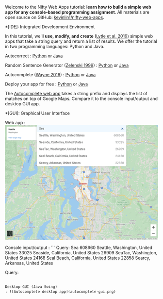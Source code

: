 Welcome to the Nifty Web Apps tutorial: **learn how to build a simple web app for any console-based programming assignment**. All materials are open source on GitHub: [kevinlin1/nifty-web-apps](https://github.com/kevinlin1/nifty-web-apps).

*[IDE]: Integrated Development Environment

In this tutorial, we'll **use, modify, and create** ([Lytle et al. 2019](https://doi.org/10.1145/3304221.3319786)) simple web apps that take a string query and return a list of results. We offer the tutorial in two programming languages: Python and Java.

Autocorrect
: [Python](autocorrect/python.md) or [Java](autocorrect/java.md)

Random Sentence Generator ([Zelenski 1999](http://www-cs-faculty.stanford.edu/~zelenski/rsg/))
: [Python](random-sentence-generator/python.md) or [Java](random-sentence-generator/java.md)

Autocomplete ([Wayne 2016](http://nifty.stanford.edu/2016/wayne-autocomplete-me/))
: [Python](autocomplete/python.md) or [Java](autocomplete/java.md)

Deploy your app for free
: [Python](deploy/python.md) or [Java](deploy/java.md)

The [Autocomplete web app](https://autocomplete-me.herokuapp.com/) takes a string prefix and displays the list of matches on top of Google Maps. Compare it to the console input/output and desktop GUI app.

*[GUI]: Graphical User Interface

Web app
: ![Autocomplete web app](autocomplete-web.png)

Console input/output
: ```
  Query: Sea
  608660 Seattle, Washington, United States
  33025 Seaside, California, United States
  26909 SeaTac, Washington, United States
  24168 Seal Beach, California, United States
  22858 Searcy, Arkansas, United States

  Query:
  ```

Desktop GUI (Java Swing)
: ![Autocomplete desktop app](autocomplete-gui.png)
